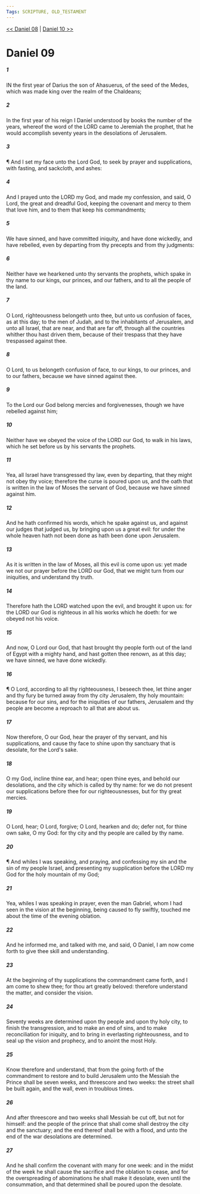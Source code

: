 ```yaml
---
Tags: SCRIPTURE, OLD_TESTAMENT
---
```


[<< Daniel 08](OLD_TESTAMENT/27_Daniel/Daniel_08.md) | [Daniel 10 >>](OLD_TESTAMENT/27_Daniel/Daniel_10.md)

# Daniel 09

##### 1
 IN the first year of Darius the son of Ahasuerus, of the seed of the Medes, which was made king over the realm of the Chaldeans;
##### 2
 In the first year of his reign I Daniel understood by books the number of the years, whereof the word of the LORD came to Jeremiah the prophet, that he would accomplish seventy years in the desolations of Jerusalem.
##### 3
 ¶ And I set my face unto the Lord God, to seek by prayer and supplications, with fasting, and sackcloth, and ashes:
##### 4
 And I prayed unto the LORD my God, and made my confession, and said, O Lord, the great and dreadful God, keeping the covenant and mercy to them that love him, and to them that keep his commandments;
##### 5
 We have sinned, and have committed iniquity, and have done wickedly, and have rebelled, even by departing from thy precepts and from thy judgments:
##### 6
 Neither have we hearkened unto thy servants the prophets, which spake in thy name to our kings, our princes, and our fathers, and to all the people of the land.
##### 7
 O Lord, righteousness belongeth unto thee, but unto us confusion of faces, as at this day; to the men of Judah, and to the inhabitants of Jerusalem, and unto all Israel, that are near, and that are far off, through all the countries whither thou hast driven them, because of their trespass that they have trespassed against thee.
##### 8
 O Lord, to us belongeth confusion of face, to our kings, to our princes, and to our fathers, because we have sinned against thee.
##### 9
 To the Lord our God belong mercies and forgivenesses, though we have rebelled against him;
##### 10
 Neither have we obeyed the voice of the LORD our God, to walk in his laws, which he set before us by his servants the prophets.
##### 11
 Yea, all Israel have transgressed thy law, even by departing, that they might not obey thy voice; therefore the curse is poured upon us, and the oath that is written in the law of Moses the servant of God, because we have sinned against him.
##### 12
 And he hath confirmed his words, which he spake against us, and against our judges that judged us, by bringing upon us a great evil: for under the whole heaven hath not been done as hath been done upon Jerusalem.
##### 13
 As it is written in the law of Moses, all this evil is come upon us: yet made we not our prayer before the LORD our God, that we might turn from our iniquities, and understand thy truth.
##### 14
 Therefore hath the LORD watched upon the evil, and brought it upon us: for the LORD our God is righteous in all his works which he doeth: for we obeyed not his voice.
##### 15
 And now, O Lord our God, that hast brought thy people forth out of the land of Egypt with a mighty hand, and hast gotten thee renown, as at this day; we have sinned, we have done wickedly.
##### 16
 ¶ O Lord, according to all thy righteousness, I beseech thee, let thine anger and thy fury be turned away from thy city Jerusalem, thy holy mountain: because for our sins, and for the iniquities of our fathers, Jerusalem and thy people are become a reproach to all that are about us.
##### 17
 Now therefore, O our God, hear the prayer of thy servant, and his supplications, and cause thy face to shine upon thy sanctuary that is desolate, for the Lord's sake.
##### 18
 O my God, incline thine ear, and hear; open thine eyes, and behold our desolations, and the city which is called by thy name: for we do not present our supplications before thee for our righteousnesses, but for thy great mercies.
##### 19
 O Lord, hear; O Lord, forgive; O Lord, hearken and do; defer not, for thine own sake, O my God: for thy city and thy people are called by thy name.
##### 20
 ¶ And whiles I was speaking, and praying, and confessing my sin and the sin of my people Israel, and presenting my supplication before the LORD my God for the holy mountain of my God;
##### 21
 Yea, whiles I was speaking in prayer, even the man Gabriel, whom I had seen in the vision at the beginning, being caused to fly swiftly, touched me about the time of the evening oblation.
##### 22
 And he informed me, and talked with me, and said, O Daniel, I am now come forth to give thee skill and understanding.
##### 23
 At the beginning of thy supplications the commandment came forth, and I am come to shew thee; for thou art greatly beloved: therefore understand the matter, and consider the vision.
##### 24
 Seventy weeks are determined upon thy people and upon thy holy city, to finish the transgression, and to make an end of sins, and to make reconciliation for iniquity, and to bring in everlasting righteousness, and to seal up the vision and prophecy, and to anoint the most Holy.
##### 25
 Know therefore and understand, that from the going forth of the commandment to restore and to build Jerusalem unto the Messiah the Prince shall be seven weeks, and threescore and two weeks: the street shall be built again, and the wall, even in troublous times.
##### 26
 And after threescore and two weeks shall Messiah be cut off, but not for himself: and the people of the prince that shall come shall destroy the city and the sanctuary; and the end thereof shall be with a flood, and unto the end of the war desolations are determined.
##### 27
 And he shall confirm the covenant with many for one week: and in the midst of the week he shall cause the sacrifice and the oblation to cease, and for the overspreading of abominations he shall make it desolate, even until the consummation, and that determined shall be poured upon the desolate.
